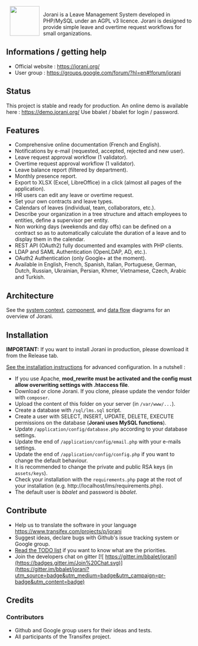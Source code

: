 <img src="https://raw.githubusercontent.com/bbalet/jorani/master/assets/images/logo_simple.png" width="80" align="left" hspace="10">

Jorani is a Leave Management System developed in PHP/MySQL under an AGPL v3 licence.
Jorani is designed to provide simple leave and overtime request workflows for small organizations.

## Informations / getting help

* Official website : https://jorani.org/
* User group : https://groups.google.com/forum/?hl=en#!forum/jorani

## Status

This project is stable and ready for production. An online demo is available here : https://demo.jorani.org/
Use bbalet / bbalet for login / password.

## Features

* Comprehensive online documentation (French and English).
* Notifications by e-mail (requested, accepted, rejected and new user).
* Leave request approval workflow (1 validator).
* Overtime request approval workflow (1 validator).
* Leave balance report (filtered by department).
* Monthly presence report.
* Export to XLSX (Excel, LibreOffice) in a click (almost all pages of the application).
* HR users can edit any leave or overtime request.
* Set your own contracts and leave types.
* Calendars of leaves (individual, team, collaborators, etc.).
* Describe your organization in a tree structure and attach employees to entities, define a supervisor per entity.
* Non working days (weekends and day offs) can be defined on a contract so as to automatically calculate the duration of a leave and to display them in the calendar.
* REST API (OAuth2) fully documented and examples with PHP clients.
* LDAP and SAML Authentication (OpenLDAP, AD, etc.).
* OAuth2 Authentication (only Google+ at the moment).
* Available in English, French, Spanish, Italian, Portuguese, German, Dutch, Russian, Ukrainian, Persian, Khmer, Vietnamese, Czech, Arabic and Turkish.

## Architecture

See the [system context](docs/architecture/system-context.svg), [component](docs/architecture/component.svg), and [data flow](docs/architecture/data-flow.svg) diagrams for an overview of Jorani.

## Installation

**IMPORTANT:** If you want to install Jorani in production, please download it from the Release tab.

[See the installation instructions](docs/install/README.md) for advanced configuration. In a nutshell :
* If you use Apache, **mod_rewrite must be activated and the config must allow overwriting settings with .htaccess file**.
* Download or clone Jorani. If you clone, please update the vendor folder with `composer`.
* Upload the content of this folder on your server (in <code>/var/www/...</code>).
* Create a database with <code>/sql/lms.sql</code> script.
* Create a user with SELECT, INSERT, UPDATE, DELETE, EXECUTE permissions on the database (**Jorani uses MySQL functions**).
* Update <code>/application/config/database.php</code> according to your database settings.
* Update the end of <code>/application/config/email.php</code> with your e-mails settings.
* Update the end of <code>/application/config/config.php</code> if you want to change the default behaviour.
* It is recommended to change the private and public RSA keys (in <code>assets/keys</code>).
* Check your installation with the <code>requirements.php</code> page at the root of your installation (e.g. http://localhost/lms/requirements.php).
* The default user is *bbalet* and password is *bbalet*.

## Contribute

* Help us to translate the software in your language https://www.transifex.com/projects/p/jorani
* Suggest ideas, declare bugs with Github's issue tracking system or Google group.
* [Read the TODO list](TODO.md) if you want to know what are the priorities.
* Join the developers chat on gitter [![ https://gitter.im/bbalet/jorani](https://badges.gitter.im/Join%20Chat.svg)](https://gitter.im/bbalet/jorani?utm_source=badge&utm_medium=badge&utm_campaign=pr-badge&utm_content=badge)

## Credits

### Contributors

* Github and Google group users for their ideas and tests.
* All participants of the Transifex project.
